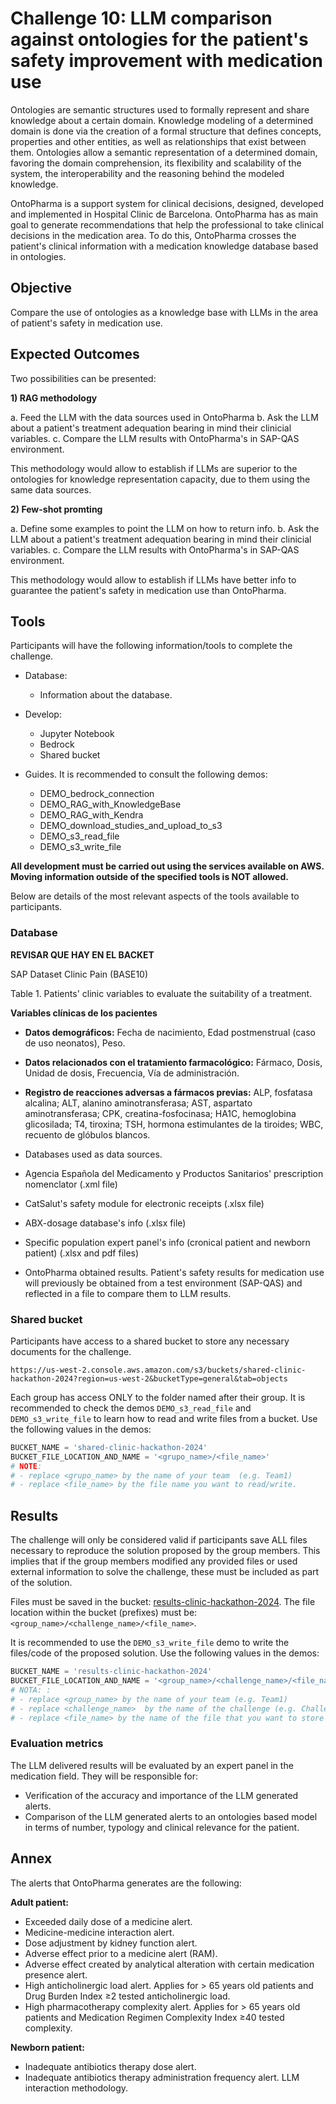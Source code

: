 # Challenge 10: LLM comparison against ontologies for the patient's safety improvement with medication use


Ontologies are semantic structures used to formally represent and share knowledge about a certain domain. Knowledge modeling of a determined domain is done via the creation of a formal structure that defines concepts, properties and other entities, as well as relationships that exist between them.
Ontologies allow a semantic representation of a determined domain, favoring the domain comprehension, its flexibility and scalability of the system, the interoperability and the reasoning behind the modeled knowledge.

OntoPharma is a support system for clinical decisions, designed, developed and implemented in Hospital Clinic de Barcelona. OntoPharma has as main goal to generate recommendations that help the professional to take clinical decisions in the medication area. To do this, OntoPharma crosses the patient's clinical information with a medication knowledge database based in ontologies.


## Objective

Compare the use of ontologies as a knowledge base with LLMs in the area of patient's safety in medication use.

## Expected Outcomes
Two possibilities can be presented:

**1)	RAG methodology**

a.	Feed the LLM with the data sources used in OntoPharma
b.	Ask the LLM about a patient's treatment adequation bearing in mind their clinicial variables.
c.	Compare the LLM results with OntoPharma's in SAP-QAS environment.

This methodology would allow to establish if LLMs are superior to the ontologies for knowledge representation capacity, due to them using the same data sources.

**2)	Few-shot promting**

a.	Define some examples to point the LLM on how to return info.
b.	Ask the LLM about a patient's treatment adequation bearing in mind their clinicial variables.
c.	Compare the LLM results with OntoPharma's in SAP-QAS environment.

This methodology would allow to establish if LLMs have better info to guarantee the patient's safety in medication use than OntoPharma.

## Tools

Participants will have the following information/tools to complete the challenge.

- Database:
    - Information about the database.

- Develop:
    - Jupyter Notebook
    - Bedrock
    - Shared bucket 

- Guides. It is recommended to consult the following demos:
    - DEMO_bedrock_connection
    - DEMO_RAG_with_KnowledgeBase
    - DEMO_RAG_with_Kendra
    - DEMO_download_studies_and_upload_to_s3
    - DEMO_s3_read_file
    - DEMO_s3_write_file

**All development must be carried out using the services available on AWS. Moving information outside of the specified tools is NOT allowed.**

Below are details of the most relevant aspects of the tools available to participants.

### Database

**REVISAR QUE HAY EN EL BACKET**
 
SAP Dataset Clinic Pain (BASE10)


Table 1. Patients' clinic variables to evaluate the suitability of a treatment.

**Variables clínicas de los pacientes**
- **Datos demográficos:** Fecha de nacimiento, Edad postmenstrual (caso de uso neonatos), Peso.
- **Datos relacionados con el tratamiento farmacológico:** Fármaco, Dosis, Unidad de dosis, Frecuencia, Vía de administración.
- **Registro de reacciones adversas a fármacos previas:** ALP, fosfatasa alcalina; ALT, alanino aminotransferasa; AST, aspartato aminotransferasa; CPK, creatina-fosfocinasa; HA1C, hemoglobina glicosilada; T4, tiroxina; TSH, hormona estimulantes de la tiroides; WBC, recuento de glóbulos blancos.

-	Databases used as data sources.
  
  - Agencia Española del Medicamento y Productos Sanitarios' prescription nomenclator (.xml file)
 
  - CatSalut's safety module for electronic receipts (.xlsx file)
 
  - ABX-dosage database's info (.xlsx file)
  
  - Specific population expert panel's info (cronical patient and newborn patient) (.xlsx and pdf files)
  
-	OntoPharma obtained results. Patient's safety results for medication use will previously be obtained from a test environment (SAP-QAS) and reflected in a file to compare them to LLM results.

### Shared bucket

Participants have access to a shared bucket to store any necessary documents for the challenge.

```
https://us-west-2.console.aws.amazon.com/s3/buckets/shared-clinic-hackathon-2024?region=us-west-2&bucketType=general&tab=objects
```

Each group has access ONLY to the folder named after their group. It is recommended to check the demos `DEMO_s3_read_file` and `DEMO_s3_write_file` to learn how to read and write files from a bucket. Use the following values in the demos:

```python
BUCKET_NAME = 'shared-clinic-hackathon-2024'
BUCKET_FILE_LOCATION_AND_NAME = '<grupo_name>/<file_name>'
# NOTE:
# - replace <grupo_name> by the name of your team  (e.g. Team1)
# - replace <file_name> by the file name you want to read/write.
```

## Results

The challenge will only be considered valid if participants save ALL files necessary to reproduce the solution proposed by the group members. This implies that if the group members modified any provided files or used external information to solve the challenge, these must be included as part of the solution.

Files must be saved in the bucket: [results-clinic-hackathon-2024](https://us-west-2.console.aws.amazon.com/s3/buckets/results-clinic-hackathon-2024?region=us-west-2&bucketType=general&tab=objects). The file location within the bucket (prefixes) must be: `<group_name>/<challenge_name>/<file_name>`.

It is recommended to use the `DEMO_s3_write_file` demo to write the files/code of the proposed solution. Use the following values in the demos:

```python
BUCKET_NAME = 'results-clinic-hackathon-2024'
BUCKET_FILE_LOCATION_AND_NAME = '<group_name>/<challenge_name>/<file_name>'
# NOTA: :
# - replace <group_name> by the name of your team (e.g. Team1)
# - replace <challenge_name>  by the name of the challenge (e.g. Challenge1)
# - replace <file_name> by the name of the file that you want to store (e.g., main_code_challenge1.ipynb)
```

### Evaluation metrics

The LLM delivered results will be evaluated by an expert panel in the medication field. They will be responsible for:
-	Verification of the accuracy and importance of the LLM generated alerts.
-	Comparison of the LLM generated alerts to an ontologies based model in terms of number, typology and clinical relevance for the patient.

## Annex

The alerts that OntoPharma generates are the following:

**Adult patient:**
-	Exceeded daily dose of a medicine alert.
-	Medicine-medicine interaction alert.  
-	Dose adjustment by kidney function alert.
-	Adverse effect prior to a medicine alert (RAM).
-	Adverse effect created by analytical alteration with certain medication presence alert.
-	High anticholinergic load alert. Applies for > 65 years old patients and Drug Burden Index ≥2 tested anticholinergic load.
-	High pharmacotherapy complexity alert. Applies for > 65 years old patients and Medication Regimen Complexity Index ≥40 tested complexity.


**Newborn patient:**
-	Inadequate antibiotics therapy dose alert.
-	Inadequate antibiotics therapy administration frequency alert. LLM interaction methodology.




